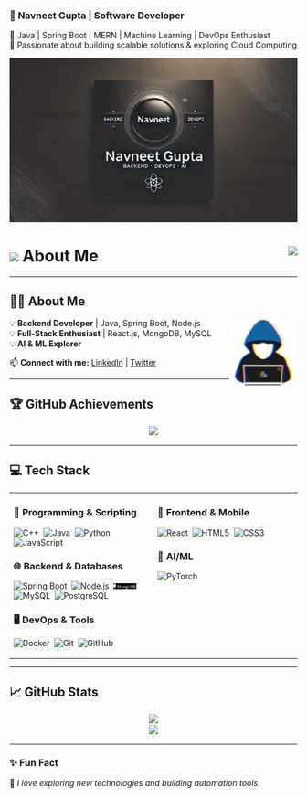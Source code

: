 ### 🚀 Navneet Gupta | Software Developer  
🔹 Java | Spring Boot | MERN | Machine Learning | DevOps Enthusiast  
🔹 Passionate about building scalable solutions & exploring Cloud Computing  

![header](https://github.com/Navneetg2003/assets/blob/main/85922fcb-1586-4072-8475-659df9601f43.png?raw=true)
<div>
  <h1>
    <img src="about_me.gif" width="50px"><b> About Me </b>
  <img align="right" src="https://visitor-badge.laobi.icu/badge?page_id=nihalawasthi.nihalawasthi">
</h1>
</div>

---
## 👨‍💻 About Me  
<img align="right" src="https://github.com/Navneetg2003/assets/blob/main/about_me.gif" width="120px">

💡 **Backend Developer** | Java, Spring Boot, Node.js  
💡 **Full-Stack Enthusiast** | React.js, MongoDB, MySQL  
💡 **AI & ML Explorer**

📫 **Connect with me:** [LinkedIn](https://www.linkedin.com/in/navneetgupta/) | [Twitter](https://x.com/navgupta1302)  

---

## 🏆 GitHub Achievements  
<div align="center">  
  <img src="https://github-trophy.vercel.app/?username=Navneetg2003&margin-w=10&theme=radical">
</div>  

---


## 💻 Tech Stack  

<table>
<tr>
<td width="50%" valign="top">
  
### 🚀 Programming & Scripting  

<img src="https://img.icons8.com/ios/50/ffffff/c-plus-plus-logo.png" width="40" alt="C++">&nbsp;
<img src="https://img.icons8.com/ios/50/ffffff/java-coffee-cup-logo.png" width="40" alt="Java">&nbsp;
<img src="https://img.icons8.com/ios/50/ffffff/python.png" width="40" alt="Python">&nbsp;
<img src="https://img.icons8.com/ios/50/ffffff/javascript.png" width="40" alt="JavaScript">&nbsp;
### 🌐 Backend & Databases  

<img src="https://img.icons8.com/ios/50/ffffff/spring-logo.png" width="40" alt="Spring Boot">&nbsp;
<img src="https://img.icons8.com/ios/50/ffffff/node-js.png" width="40" alt="Node.js">&nbsp;
<img src="https://github.com/Navneetg2003/assets/blob/main/mongodb.png?raw=true" width="40" alt="MongoDB">&nbsp;
<img src="https://img.icons8.com/ios/50/ffffff/mysql.png" width="40" alt="MySQL">&nbsp;
<img src="https://img.icons8.com/?size=100&id=25010&format=png&color=ffffff" width="40" alt="PostgreSQL">&nbsp;
### 🖥️ DevOps & Tools  

<img src="https://img.icons8.com/ios/50/ffffff/docker.png" width="40" alt="Docker">&nbsp;
<img src="https://img.icons8.com/ios/50/ffffff/git.png" width="40" alt="Git">&nbsp;
<img src="https://img.icons8.com/ios/50/ffffff/github.png" width="40" alt="GitHub">&nbsp;

</td> <td width="50%" valign="top">

### 🎨 Frontend & Mobile  

<img src="https://img.icons8.com/ios/50/ffffff/react-native.png" width="40" alt="React">&nbsp;
<img src="https://img.icons8.com/ios/50/ffffff/html-5.png" width="40" alt="HTML5">&nbsp;
<img src="https://img.icons8.com/ios/50/ffffff/css3.png" width="40" alt="CSS3">&nbsp;

### 🤖 AI/ML  

<img src="https://img.icons8.com/ios/50/ffffff/pytorch.png" width="40" alt="PyTorch">&nbsp;

</td>
</tr>
</table>

---

## 📈 GitHub Stats  

<div align="center">
  <img src="https://github-readme-stats.vercel.app/api?username=Navneetg2003&show_icons=true&theme=radical&hide=issues">
  <br>
  <img src="https://github-readme-streak-stats.herokuapp.com/?user=Navneetg2003&theme=radical">
</div>  

---

### ✨ Fun Fact  
📌 _I love exploring new technologies and building automation tools._  
